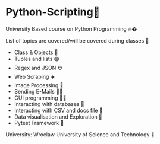 # Python-Scripting🎯
University Based course on Python Programming 🔥� <br>

List of topics are covered/will be covered during classes 🎒
<br>
* Class & Objects 📗<br>
* Tuples and lists 🟢<br>
* Regex and JSON ⛑️<br>
* Web Scraping ✈️<br>
* Image Processing 🥇<br>
* Sending E-Mails 🧑‍🎨<br>
* GUI programming 👨‍🎓<br>
* Interacting with databases 📆<br>
* Interacting with CSV and docs file 📁<br>
* Data visualisation and Exploration 📂<br>
* Pytest Framework 🎒

University: Wroclaw University of Science and Technology 📖
